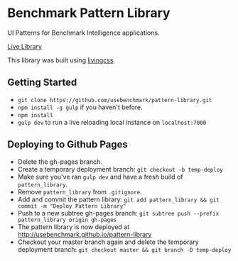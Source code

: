# Benchmark Pattern Library
UI Patterns for Benchmark Intelligence applications.

[Live Library](http://usebenchmark.github.io/pattern-library)

This library was built using [livingcss](https://github.com/straker/livingcss).

## Getting Started
  * `git clone https://github.com/usebenchmark/pattern-library.git`
  * `npm install -g gulp` if you haven't before.
  * `npm install`
  * `gulp dev` to run a live reloading local instance on `localhost:7000`

## Deploying to Github Pages
* Delete the gh-pages branch.
* Create a temporary deployment branch: `git checkout -b temp-deploy`
* Make sure you've ran `gulp dev` and have a fresh build of `pattern_library`.
* Remove `pattern_library` from `.gitignore`.
* Add and commit the pattern library: `git add pattern_library && git commit -m "Deploy Pattern Library"`
* Push to a new subtree gh-pages branch: `git subtree push --prefix pattern_library origin gh-pages`
* The pattern library is now deployed at http://usebenchmark.github.io/pattern-library
* Checkout your master branch again and delete the temporary deployment branch: `git checkout master && git branch -D temp-deploy`